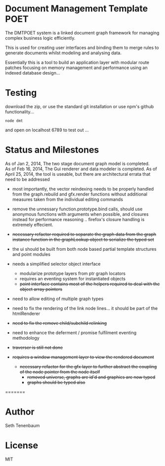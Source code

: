 Document Management Template POET
===

The DMTPOET system is a linked document graph framework for managing complex business logic efficiently.  

This is used for creating user interfaces and binding them to merge rules to generate documents whilst modeling and analysing data.

Essentially this is a tool to build an application layer with modular route patches focusing on memory management and performance using an indexed database design...

Testing
===
download the zip, or use the standard git installation or use npm's github functionality...
```
node dmt 
```
and open on localhost 6789 to test out ... 

Status and Milestones
===

As of Jan 2, 2014, The two stage document graph model is completed.  
As of Feb 16, 2014, The Gui renderer and data modeler is completed.
As of April 25, 2014, the tool is useable, but there are architectural errata that need to be addressed
  - most importantly, the vector reindexing needs to be properly handled from the graph.rebuild and gfx.render functions without additional measures taken from the individual editing commands 
  - remove the unnessary function.prototype.bind calls, should use anonymous functions with arguments when possible, and closures instead for performance reasoning .. firefox's closure handling is extremely effecient. 

- ~~necessary refactor required to separate the graph data from the graph instance function in the graphLookup object to serialize the typed set~~
- the ui should be built from both node based partial template structures and point modules
- needs a simplified selector object interface
  - modularize prototype layers from ptr graph locators
  - requires an eventing system for instantiated objects
  - ~~point interface contains most of the helpers required to deal with the object array pointers~~
- need to allow editing of multiple graph types
- need to fix the rendering of the link node lines... it should be part of the htmlRenderer
- ~~need to fix the remove child/subchild relinking~~
- need to enhance the deferment / promise fulfilment eventing methodology
- ~~traverser is still not done~~
- ~~requires a window management layer to view the rendered document~~
  - ~~necessary refactor for the gfx layer to further abstract the coupling of the node pointer from the node itself~~
    - ~~removed universe, graphs are id'd and graphics are now typed~~
    - ~~graphs should be typed also~~

=======

Author
===
Seth Tenenbaum

License
===
MIT




